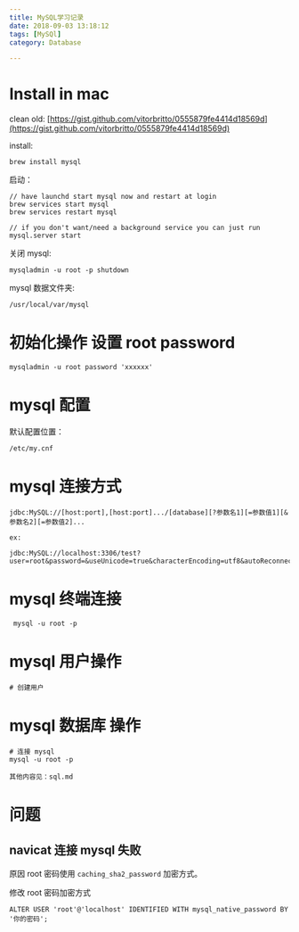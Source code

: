 ```yaml
---
title: MySQL学习记录
date: 2018-09-03 13:18:12
tags: [MySQl]
category: Database

---
```



# Install in mac

clean old: [https://gist.github.com/vitorbritto/0555879fe4414d18569d](https://gist.github.com/vitorbritto/0555879fe4414d18569d)

install:

```
brew install mysql
```

启动：

```
// have launchd start mysql now and restart at login
brew services start mysql
brew services restart mysql

// if you don't want/need a background service you can just run
mysql.server start
```

关闭 mysql:

```
mysqladmin -u root -p shutdown
```

mysql 数据文件夹:

```
/usr/local/var/mysql
```

# 初始化操作 设置 root password

```
mysqladmin -u root password 'xxxxxx'
```

# mysql 配置

默认配置位置：

```
/etc/my.cnf
```



#  mysql 连接方式

```
jdbc:MySQL://[host:port],[host:port].../[database][?参数名1][=参数值1][&参数名2][=参数值2]...

ex:

jdbc:MySQL://localhost:3306/test?user=root&password=&useUnicode=true&characterEncoding=utf8&autoReconnect=true&failOverReadOnly=false 
```

# mysql 终端连接

```
 mysql -u root -p
```

# mysql 用户操作

```
# 创建用户

```

# mysql 数据库 操作

```
# 连接 mysql
mysql -u root -p

其他内容见：sql.md
```

# 问题

## navicat 连接 mysql 失败

原因 root 密码使用 `caching_sha2_password` 加密方式。

修改 root 密码加密方式

```
ALTER USER 'root'@'localhost' IDENTIFIED WITH mysql_native_password BY '你的密码';
```





